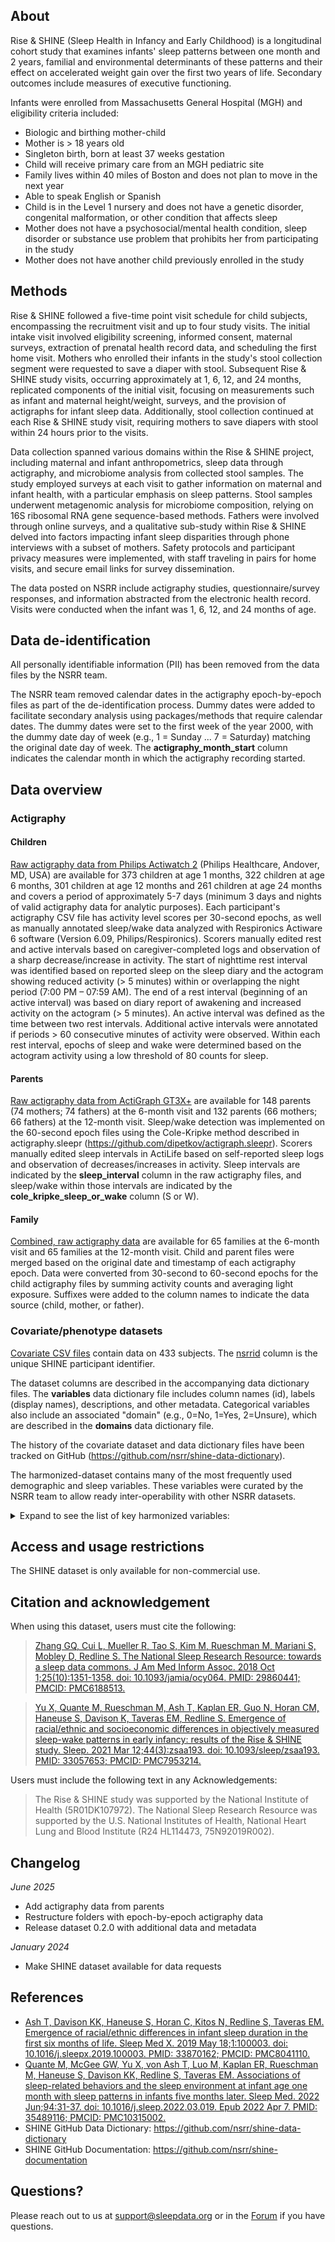 ## About

Rise & SHINE (Sleep Health in Infancy and Early Childhood) is a longitudinal cohort study that examines infants' sleep patterns between one month and 2 years, familial and environmental determinants of these patterns and their effect on accelerated weight gain over the first two years of life. Secondary outcomes include measures of executive functioning.

Infants were enrolled from Massachusetts General Hospital (MGH) and eligibility criteria included:

- Biologic and birthing mother-child
- Mother is > 18 years old
- Singleton birth, born at least 37 weeks gestation
- Child will receive primary care from an MGH pediatric site
- Family lives within 40 miles of Boston and does not plan to move in the next year 
- Able to speak English or Spanish
- Child is in the Level 1 nursery and does not have a genetic disorder, congenital malformation, or other condition that affects sleep
- Mother does not have a psychosocial/mental health condition, sleep disorder or substance use problem that prohibits her from participating in the study
- Mother does not have another child previously enrolled in the study

## Methods

Rise & SHINE followed a five-time point visit schedule for child subjects, encompassing the recruitment visit and up to four study visits. The initial intake visit involved eligibility screening, informed consent, maternal surveys, extraction of prenatal health record data, and scheduling the first home visit. Mothers who enrolled their infants in the study's stool collection segment were requested to save a diaper with stool. Subsequent Rise & SHINE study visits, occurring approximately at 1, 6, 12, and 24 months, replicated components of the initial visit, focusing on measurements such as infant and maternal height/weight, surveys, and the provision of actigraphs for infant sleep data. Additionally, stool collection continued at each Rise & SHINE study visit, requiring mothers to save diapers with stool within 24 hours prior to the visits.

Data collection spanned various domains within the Rise & SHINE project, including maternal and infant anthropometrics, sleep data through actigraphy, and microbiome analysis from collected stool samples. The study employed surveys at each visit to gather information on maternal and infant health, with a particular emphasis on sleep patterns. Stool samples underwent metagenomic analysis for microbiome composition, relying on 16S ribosomal RNA gene sequence-based methods. Fathers were involved through online surveys, and a qualitative sub-study within Rise & SHINE delved into factors impacting infant sleep disparities through phone interviews with a subset of mothers. Safety protocols and participant privacy measures were implemented, with staff traveling in pairs for home visits, and secure email links for survey dissemination.

The data posted on NSRR include actigraphy studies, questionnaire/survey responses, and information abstracted from the electronic health record. Visits were conducted when the infant was 1, 6, 12, and 24 months of age. 

## Data de-identification

All personally identifiable information (PII) has been removed from the data files by the NSRR team.

The NSRR team removed calendar dates in the actigraphy epoch-by-epoch files as part of the de-identification process. Dummy dates were added to facilitate secondary analysis using packages/methods that require calendar dates. The dummy dates were set to the first week of the year 2000, with the dummy date day of week (e.g., 1 = Sunday ... 7 = Saturday) matching the original date day of week. The **actigraphy_month_start** column indicates the calendar month in which the actigraphy recording started.

## Data overview

### Actigraphy

#### Children 

[Raw actigraphy data from Philips Actiwatch 2](:files_path:/actigraphy/child) (Philips Healthcare, Andover, MD, USA) are available for 373 children at age 1 months, 322 children at age 6 months, 301 children at age 12 months and 261 children at age 24 months and covers a period of approximately 5-7 days (minimum 3 days and nights of valid actigraphy data for analytic purposes). Each participant's actigraphy CSV file has activity level scores per 30-second epochs, as well as manually annotated sleep/wake data analyzed with Respironics Actiware 6 software (Version 6.09, Philips/Respironics).  Scorers manually edited rest and active intervals based on caregiver-completed logs and observation of a sharp decrease/increase in activity. The start of nighttime rest interval was identified based on reported sleep on the sleep diary and the actogram showing reduced activity (> 5 minutes) within or overlapping the night period (7:00 PM – 07:59 AM). The end of a rest interval (beginning of an active interval) was based on diary report of awakening and increased activity on the actogram (> 5 minutes). An active interval was defined as the time between two rest intervals. Additional active intervals were annotated if periods > 60 consecutive minutes of activity were observed. Within each rest interval, epochs of sleep and wake were determined based on the actogram activity using a low threshold of 80 counts for sleep.

#### Parents 

[Raw actigraphy data from ActiGraph GT3X+](:files_path:/actigraphy/parent) are available for 148 parents (74 mothers; 74 fathers) at the 6-month visit and 132 parents (66 mothers; 66 fathers) at the 12-month visit. Sleep/wake detection was implemented on the 60-second epoch files using the Cole-Kripke method described in actigraphy.sleepr (https://github.com/dipetkov/actigraph.sleepr). Scorers manually edited sleep intervals in ActiLife based on self-reported sleep logs and observation of decreases/increases in activity. Sleep intervals are indicated by the **sleep_interval** column in the raw actigraphy files, and sleep/wake within those intervals are indicated by the **cole_kripke_sleep_or_wake** column (S or W). 

#### Family

[Combined, raw actigraphy data](:files_path:/actigraphy/family) are available for 65 families at the 6-month visit and 65 families at the 12-month visit. Child and parent files were merged based on the original date and timestamp of each actigraphy epoch. Data were converted from 30-second to 60-second epochs for the child actigraphy files by summing activity counts and averaging light exposure. Suffixes were added to the column names to indicate the data source (child, mother, or father). 

### Covariate/phenotype datasets
[Covariate CSV files](:files_path:/datasets) contain data on 433 subjects. The [nsrrid](:variables_path:/nsrrid) column is the unique SHINE participant identifier. 

The dataset columns are described in the accompanying data dictionary files. The **variables** data dictionary file includes column names (id), labels (display names), descriptions, and other metadata. Categorical variables also include an associated "domain" (e.g., 0=No, 1=Yes, 2=Unsure), which are described in the **domains** data dictionary file.

The history of the covariate dataset and data dictionary files have been tracked on GitHub (https://github.com/nsrr/shine-data-dictionary). 

The harmonized-dataset contains many of the most frequently used demographic and sleep variables. These variables were curated by the NSRR team to allow ready inter-operability with other NSRR datasets. 

<details>
  <summary>Expand to see the list of key harmonized variables:</summary>

  <table>
    <tr><td><b>Variable</b></td><td><b>Label</b></td></tr>
    <tr><td><a href=":variables_path:/nsrr_age">nsrr_age</a></td><td>Subject age: Infant</td></tr>
    <tr><td><a href=":variables_path:/nsrr_sex">nsrr_sex</a></td><td>Subject sex: Infant</td></tr>
    <tr><td><a href=":variables_path:/nsrr_race">nsrr_race</a></td><td>Subject race: Infant</td></tr>  
    <tr><td><a href=":variables_path:/nsrr_bmi">nsrr_bmi</a></td><td>Body mass index (BMI): Infant</td></tr>  

  </table>

</details>  

## Access and usage restrictions

The SHINE dataset is only available for non-commercial use.

## Citation and acknowledgement

When using this dataset, users must cite the following:

>[Zhang GQ, Cui L, Mueller R, Tao S, Kim M, Rueschman M, Mariani S, Mobley D, Redline S. The National Sleep Research Resource: towards a sleep data commons. J Am Med Inform Assoc. 2018 Oct 1;25(10):1351-1358. doi: 10.1093/jamia/ocy064. PMID: 29860441; PMCID: PMC6188513.](https://pubmed.ncbi.nlm.nih.gov/29860441/)

>[Yu X, Quante M, Rueschman M, Ash T, Kaplan ER, Guo N, Horan CM, Haneuse S, Davison K, Taveras EM, Redline S. Emergence of racial/ethnic and socioeconomic differences in objectively measured sleep-wake patterns in early infancy: results of the Rise & SHINE study. Sleep. 2021 Mar 12;44(3):zsaa193. doi: 10.1093/sleep/zsaa193. PMID: 33057653; PMCID: PMC7953214.](https://pubmed.ncbi.nlm.nih.gov/33057653/)

Users must include the following text in any Acknowledgements:

> The Rise & SHINE study was supported by the National Institute of Health (5R01DK107972). The National Sleep Research Resource was supported by the U.S. National Institutes of Health, National Heart Lung and Blood Institute (R24 HL114473, 75N92019R002). 

## Changelog

*June 2025*

- Add actigraphy data from parents
- Restructure folders with epoch-by-epoch actigraphy data
- Release dataset 0.2.0 with additional data and metadata

*January 2024*

- Make SHINE dataset available for data requests

## References

- [Ash T, Davison KK, Haneuse S, Horan C, Kitos N, Redline S, Taveras EM. Emergence of racial/ethnic differences in infant sleep duration in the first six months of life. Sleep Med X. 2019 May 18;1:100003. doi: 10.1016/j.sleepx.2019.100003. PMID: 33870162; PMCID: PMC8041110.](https://pubmed.ncbi.nlm.nih.gov/33870162/)
- [Quante M, McGee GW, Yu X, von Ash T, Luo M, Kaplan ER, Rueschman M, Haneuse S, Davison KK, Redline S, Taveras EM. Associations of sleep-related behaviors and the sleep environment at infant age one month with sleep patterns in infants five months later. Sleep Med. 2022 Jun;94:31-37. doi: 10.1016/j.sleep.2022.03.019. Epub 2022 Apr 7. PMID: 35489116; PMCID: PMC10315002.](https://pubmed.ncbi.nlm.nih.gov/35489116/)
- SHINE GitHub Data Dictionary: https://github.com/nsrr/shine-data-dictionary
- SHINE GitHub Documentation: https://github.com/nsrr/shine-documentation

## Questions?

Please reach out to us at support@sleepdata.org or in the [Forum](https://sleepdata.org/forum) if you have questions.
